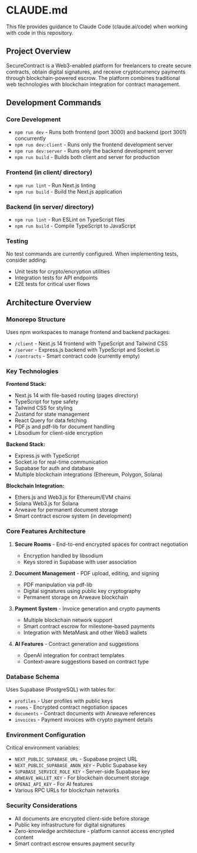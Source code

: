 # CLAUDE.md

This file provides guidance to Claude Code (claude.ai/code) when working with code in this repository.

## Project Overview

SecureContract is a Web3-enabled platform for freelancers to create secure contracts, obtain digital signatures, and receive cryptocurrency payments through blockchain-powered escrow. The platform combines traditional web technologies with blockchain integration for contract management.

## Development Commands

### Core Development
- `npm run dev` - Runs both frontend (port 3000) and backend (port 3001) concurrently
- `npm run dev:client` - Runs only the frontend development server
- `npm run dev:server` - Runs only the backend development server
- `npm run build` - Builds both client and server for production

### Frontend (in client/ directory)
- `npm run lint` - Run Next.js linting
- `npm run build` - Build the Next.js application

### Backend (in server/ directory)
- `npm run lint` - Run ESLint on TypeScript files
- `npm run build` - Compile TypeScript to JavaScript

### Testing
No test commands are currently configured. When implementing tests, consider adding:
- Unit tests for crypto/encryption utilities
- Integration tests for API endpoints
- E2E tests for critical user flows

## Architecture Overview

### Monorepo Structure
Uses npm workspaces to manage frontend and backend packages:
- `/client` - Next.js 14 frontend with TypeScript and Tailwind CSS
- `/server` - Express.js backend with TypeScript and Socket.io
- `/contracts` - Smart contract code (currently empty)

### Key Technologies

**Frontend Stack:**
- Next.js 14 with file-based routing (pages directory)
- TypeScript for type safety
- Tailwind CSS for styling
- Zustand for state management
- React Query for data fetching
- PDF.js and pdf-lib for document handling
- Libsodium for client-side encryption

**Backend Stack:**
- Express.js with TypeScript
- Socket.io for real-time communication
- Supabase for auth and database
- Multiple blockchain integrations (Ethereum, Polygon, Solana)

**Blockchain Integration:**
- Ethers.js and Web3.js for Ethereum/EVM chains
- Solana Web3.js for Solana
- Arweave for permanent document storage
- Smart contract escrow system (in development)

### Core Features Architecture

1. **Secure Rooms** - End-to-end encrypted spaces for contract negotiation
   - Encryption handled by libsodium
   - Keys stored in Supabase with user association
   
2. **Document Management** - PDF upload, editing, and signing
   - PDF manipulation via pdf-lib
   - Digital signatures using public key cryptography
   - Permanent storage on Arweave blockchain

3. **Payment System** - Invoice generation and crypto payments
   - Multiple blockchain network support
   - Smart contract escrow for milestone-based payments
   - Integration with MetaMask and other Web3 wallets

4. **AI Features** - Contract generation and suggestions
   - OpenAI integration for contract templates
   - Context-aware suggestions based on contract type

### Database Schema
Uses Supabase (PostgreSQL) with tables for:
- `profiles` - User profiles with public keys
- `rooms` - Encrypted contract negotiation spaces
- `documents` - Contract documents with Arweave references
- `invoices` - Payment invoices with crypto payment details

### Environment Configuration
Critical environment variables:
- `NEXT_PUBLIC_SUPABASE_URL` - Supabase project URL
- `NEXT_PUBLIC_SUPABASE_ANON_KEY` - Public Supabase key
- `SUPABASE_SERVICE_ROLE_KEY` - Server-side Supabase key
- `ARWEAVE_WALLET_KEY` - For blockchain document storage
- `OPENAI_API_KEY` - For AI features
- Various RPC URLs for blockchain networks

### Security Considerations
- All documents are encrypted client-side before storage
- Public key infrastructure for digital signatures
- Zero-knowledge architecture - platform cannot access encrypted content
- Smart contract escrow ensures payment security